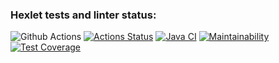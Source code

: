 ### Hexlet tests and linter status:
![Github Actions](https://github.com/VitalikMetallik/java-project-72/actions/workflows/github-actions-demo.yml/badge.svg)
[![Actions Status](https://github.com/VitalikMetallik/java-project-72/actions/workflows/hexlet-check.yml/badge.svg)](https://github.com/VitalikMetallik/java-project-72/actions)
[![Java CI](https://github.com/VitalikMetallik//java-project-72/actions/workflows/gradle.yml/badge.svg)](https://github.com/VitalikMetallik//java-project-72/actions/workflows/gradle.yml)
[![Maintainability](https://api.codeclimate.com/v1/badges/e1b6d616263842fee99d/maintainability)](https://codeclimate.com/github/VitalikMetallik/java-project-72/maintainability)
[![Test Coverage](https://api.codeclimate.com/v1/badges/e1b6d616263842fee99d/test_coverage)](https://codeclimate.com/github/VitalikMetallik/java-project-72/test_coverage)
